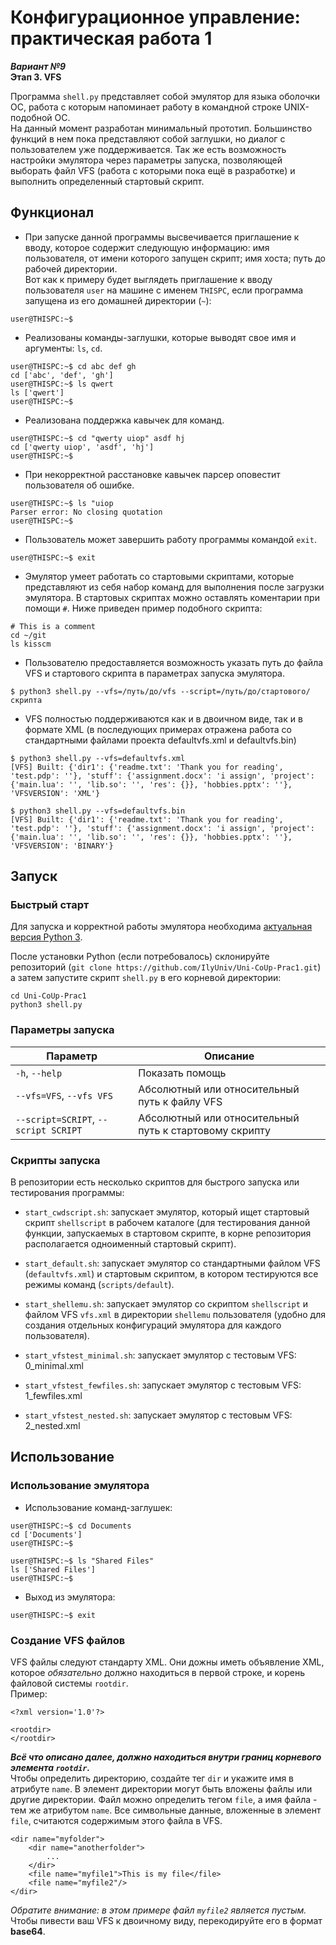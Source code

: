 # Конфигурационное управление: практическая работа 1
***Вариант №9***<br/>
**Этап 3. VFS**

Программа `shell.py` представляет собой эмулятор для языка оболочки ОС, работа с которым напоминает работу в командной строке UNIX-подобной ОС.<br/>
На данный момент разработан минимальный прототип. Большинство функций в нем пока
представляют собой заглушки, но диалог с пользователем уже поддерживается. Так же есть возможность настройки эмулятора через параметры запуска, позволяющей выборать файл VFS (работа с которыми пока ещё в разработке) и выполнить определенный стартовый скрипт.<br/>

## Функционал

- При запуске данной программы высвечивается приглашение к вводу, которое содержит следующую информацию: имя пользователя, от имени которого запущен скрипт; имя хоста; путь до рабочей директории.<br/>
Вот как к примеру будет выглядеть приглашение к вводу пользователя `user` на машине с именем `THISPC`, если программа запущена из его домашней директории (`~`):
```
user@THISPC:~$
```

- Реализованы команды-заглушки, которые выводят свое имя и аргументы: `ls`, `cd`.
```
user@THISPC:~$ cd abc def gh
cd ['abc', 'def', 'gh']
user@THISPC:~$ ls qwert
ls ['qwert']
user@THISPC:~$
```

- Реализована поддержка кавычек для команд.
```
user@THISPC:~$ cd "qwerty uiop" asdf hj
cd ['qwerty uiop', 'asdf', 'hj']
user@THISPC:~$
```

- При некорректной расстановке кавычек парсер оповестит пользователя об ошибке.
```
user@THISPC:~$ ls "uiop
Parser error: No closing quotation
user@THISPC:~$
```

- Пользователь может завершить работу программы командой `exit`.
```
user@THISPC:~$ exit
```

- Эмулятор умеет работать со стартовыми скриптами, которые представляют из себя набор команд для выполнения после загрузки эмулятора. В стартовых скриптах можно оставлять коментарии при помощи `#`. Ниже приведен пример подобного скрипта:
```
# This is a comment
cd ~/git
ls kisscm
```

- Пользователю предоставляется возможность указать путь до файла VFS и стартового скрипта в параметрах запуска эмулятора.
```
$ python3 shell.py --vfs=/путь/до/vfs --script=/путь/до/стартового/скрипта
```

- VFS полностью поддерживаются как и в двоичном виде, так и в формате XML (в последующих примерах отражена работа со стандартными файлами проекта defaultvfs.xml и defaultvfs.bin)
```
$ python3 shell.py --vfs=defaultvfs.xml
[VFS] Built: {'dir1': {'readme.txt': 'Thank you for reading', 'test.pdp': ''}, 'stuff': {'assignment.docx': 'i assign', 'project': {'main.lua': '', 'lib.so': '', 'res': {}}, 'hobbies.pptx': ''}, 'VFSVERSION': 'XML'}
```
```
$ python3 shell.py --vfs=defaultvfs.bin
[VFS] Built: {'dir1': {'readme.txt': 'Thank you for reading', 'test.pdp': ''}, 'stuff': {'assignment.docx': 'i assign', 'project': {'main.lua': '', 'lib.so': '', 'res': {}}, 'hobbies.pptx': ''}, 'VFSVERSION': 'BINARY'}
```

## Запуск

### Быстрый старт

Для запуска и корректной работы эмулятора необходима <a href='https://www.python.org/downloads/'>актуальная версия Python 3</a>.

После установки Python (если потребовалось) склонируйте репозиторий (`git clone https://github.com/IlyUniv/Uni-CoUp-Prac1.git`) а затем запустите скрипт `shell.py` в его корневой директории:
```
cd Uni-CoUp-Prac1
python3 shell.py
```

### Параметры запуска

| Параметр | Описание |
| --- | --- |
| `-h`, `--help` | Показать помощь |
| `--vfs=VFS`, `--vfs VFS` | Абсолютный или относительный путь к файлу VFS |
| `--script=SCRIPT`, `--script SCRIPT` | Абсолютный или относительный путь к стартовому скрипту |

###  Скрипты запуска

В репозитории есть несколько скриптов для быстрого запуска или тестирования программы:

- `start_cwdscript.sh`: запускает эмулятор, который ищет стартовый скрипт `shellscript` в рабочем каталоге (для тестирования данной функции, запускаемых в стартовом скрипте, в корне репозитория располагается одноименный стартовый скрипт).

- `start_default.sh`: запускает эмулятор со стандартными файлом VFS (`defaultvfs.xml`) и стартовым скриптом, в котором тестируются все режимы команд (`scripts/default`).

- `start_shellemu.sh`: запускает эмулятор со скриптом `shellscript` и файлом VFS `vfs.xml` в директории `shellemu` пользователя (удобно для создания отдельных конфигураций эмулятора для каждого пользователя).

- `start_vfstest_minimal.sh`: запускает эмулятор с тестовым VFS: 0_minimal.xml
- `start_vfstest_fewfiles.sh`: запускает эмулятор с тестовым VFS: 1_fewfiles.xml
- `start_vfstest_nested.sh`: запускает эмулятор с тестовым VFS: 2_nested.xml

## Использование

### Использование эмулятора

- Использование команд-заглушек:
```
user@THISPC:~$ cd Documents
cd ['Documents']
user@THISPC:~$
```
```
user@THISPC:~$ ls "Shared Files"
ls ['Shared Files']
user@THISPC:~$
```

- Выход из эмулятора:
```
user@THISPC:~$ exit
```

### Создание VFS файлов

VFS файлы следуют стандарту XML. Они дожны иметь объявление XML, которое *обязательно* должно находиться в первой строке, и корень файловой системы `rootdir`.<br/>
Пример:
```
<?xml version='1.0'?>

<rootdir>
</rootdir>
```
***Всё что описано далее, должно находиться внутри границ корневого элемента `rootdir`.***<br/>
Чтобы определить директорию, создайте тег `dir` и укажите имя в атрибуте `name`. В элемент директории могут быть вложены файлы или другие директории. Файл можно определить тегом `file`, а имя файла - тем же атрибутом `name`. Все символьные данные, вложенные в элемент `file`, считаются содержимым этого файла в VFS.
```
<dir name="myfolder">
    <dir name="anotherfolder">
        ...
    </dir>
    <file name="myfile1">This is my file</file>
    <file name="myfile2"/>
</dir>
```
*Обратите внимание: в этом примере файл `myfile2` является пустым.*<br/>
Чтобы пивести ваш VFS к двоичному виду, перекодируйте его в формат **base64**.